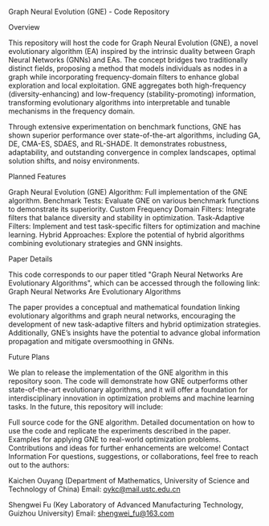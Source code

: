 Graph Neural Evolution (GNE) - Code Repository

Overview

This repository will host the code for Graph Neural Evolution (GNE), a novel evolutionary algorithm (EA) inspired by the intrinsic duality between Graph Neural Networks (GNNs) and EAs. The concept bridges two traditionally distinct fields, proposing a method that models individuals as nodes in a graph while incorporating frequency-domain filters to enhance global exploration and local exploitation. GNE aggregates both high-frequency (diversity-enhancing) and low-frequency (stability-promoting) information, transforming evolutionary algorithms into interpretable and tunable mechanisms in the frequency domain.

Through extensive experimentation on benchmark functions, GNE has shown superior performance over state-of-the-art algorithms, including GA, DE, CMA-ES, SDAES, and RL-SHADE. It demonstrates robustness, adaptability, and outstanding convergence in complex landscapes, optimal solution shifts, and noisy environments.

Planned Features

Graph Neural Evolution (GNE) Algorithm: Full implementation of the GNE algorithm.
Benchmark Tests: Evaluate GNE on various benchmark functions to demonstrate its superiority.
Custom Frequency Domain Filters: Integrate filters that balance diversity and stability in optimization.
Task-Adaptive Filters: Implement and test task-specific filters for optimization and machine learning.
Hybrid Approaches: Explore the potential of hybrid algorithms combining evolutionary strategies and GNN insights.

Paper Details

This code corresponds to our paper titled "Graph Neural Networks Are Evolutionary Algorithms", which can be accessed through the following link:
Graph Neural Networks Are Evolutionary Algorithms

The paper provides a conceptual and mathematical foundation linking evolutionary algorithms and graph neural networks, encouraging the development of new task-adaptive filters and hybrid optimization strategies. Additionally, GNE’s insights have the potential to advance global information propagation and mitigate oversmoothing in GNNs.

Future Plans

We plan to release the implementation of the GNE algorithm in this repository soon. The code will demonstrate how GNE outperforms other state-of-the-art evolutionary algorithms, and it will offer a foundation for interdisciplinary innovation in optimization problems and machine learning tasks. In the future, this repository will include:

Full source code for the GNE algorithm.
Detailed documentation on how to use the code and replicate the experiments described in the paper.
Examples for applying GNE to real-world optimization problems.
Contributions and ideas for further enhancements are welcome!
Contact Information
For questions, suggestions, or collaborations, feel free to reach out to the authors:

Kaichen Ouyang (Department of Mathematics, University of Science and Technology of China)
Email: oykc@mail.ustc.edu.cn

Shengwei Fu (Key Laboratory of Advanced Manufacturing Technology, Guizhou University)
Email: shengwei_fu@163.com
